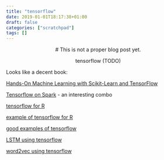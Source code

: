```yaml
---
title: "tensorflow"
date: 2019-01-01T18:17:38+01:00
draft: false
categories: ["scratchpad"]
tags: []
---
```


<center>
# This is not a proper blog post yet.

tensorflow (TODO)
</center>

Looks like a decent book:

[Hands-On Machine Learning with Scikit-Learn and TensorFlow](http://shop.oreilly.com/product/0636920052289.do)

[Tensorflow on Spark](https://github.com/yahoo/TensorFlowOnSpark) - an interesting combo

[tensorflow for R](https://tensorflow.rstudio.com/)

[example of tensorflow for R](https://www.r-bloggers.com/step-by-step-tutorial-deep-learning-with-tensorflow-in-r/)

[good examples of tensorflow](https://github.com/aymericdamien/TensorFlow-Examples)

[LSTM using tensorflow](https://towardsdatascience.com/lstm-by-example-using-tensorflow-feb0c1968537)

[word2vec using tensorflow](https://www.tensorflow.org/tutorials/representation/word2vec)
